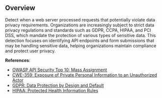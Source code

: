 ## Overview

Detect when a web server processed requests that potentially violate data privacy requirements. Organizations are increasingly subject to strict data privacy regulations and standards such as GDPR, CCPA, HIPAA, and PCI DSS, which mandate the protection of various types of sensitive data. This detection focuses on identifying API endpoints and form submissions that may be handling sensitive data, helping organizations maintain compliance and protect user privacy.

**References**:
- [OWASP API Security Top 10: Mass Assignment](https://owasp.org/API-Security/editions/2019/en/0xa6-mass-assignment/)
- [CWE-359: Exposure of Private Personal Information to an Unauthorized Actor](https://cwe.mitre.org/data/definitions/359.html)
- [GDPR: Data Protection by Design and Default](https://gdpr-info.eu/art-25-gdpr/)
- [HIPAA: Protected Health Information Rules](https://www.hhs.gov/hipaa/for-professionals/privacy/index.html) 